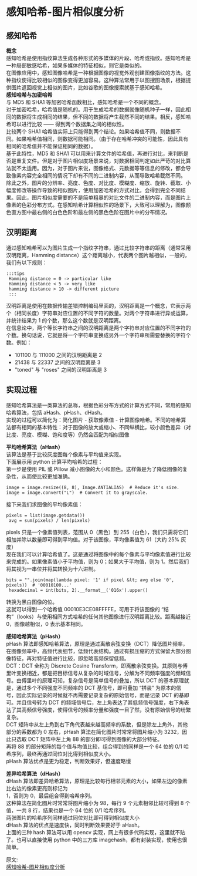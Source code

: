 # 感知哈希-图片相似度分析
## 感知哈希
**概念**  
感知哈希是使用指纹算法生成各种形式的多媒体的片段、哈希或指纹。感知哈希是一种局部敏感哈希，如果多媒体的特征相似，则它是类似的。  
在图像应用中，感知图像哈希是一种根据图像的视觉外观创建图像指纹的方法。这种指纹使得比较相似的图像变得更加容易。这种算法常用于以图搜图场景，根据提供图片返回视觉上相似的图片，比如谷歌的图像搜索就基于感知哈希。  
**感知哈希与加密哈希**  
与 MD5 和 SHA1 等加密哈希函数相比，感知哈希是一个不同的概念。  
对于加密哈希，哈希值是随机的。用于生成哈希的数据就像随机种子一样，因此相同的数据将生成相同的结果，但不同的数据将产生截然不同的结果。相反，感知哈希可以进行比较 —— 得到两个数据集之间的相似性。  
比较两个 SHA1 哈希值实际上只能得到两个结论。如果哈希值不同，则数据不同。如果哈希值相同，则数据可能相同。（由于存在哈希冲突的可能性，因此具有相同的哈希值并不能保证相同的数据）。  
基于此特性，MD5 和 SHA1 可以用来计算文件的哈希值，再进行对比，来判断是否是重复文件。但是对于图片相似度场景来说，对数据相同判定如此严苛的对比算法就不太适用。因为，对于图片来说，图像格式、元数据等等信息的修改，都会导致像素内容完全相同的情况下却有不同的二进制内容，从而导致哈希截然不同。  
除此之外，图片的分辨率、亮度、色度、对比度、模糊度、缩放、旋转、截取、小幅度修改等操作导致的相似图片，使用加密哈希的方式对比，会得到完全不同结果。因此，图片相似度需要的不是简单粗暴的对比文件的二进制内容，而是图片上像素的色彩分布方式。在感知哈希计算相似性的场景下，大致可以理解为，图像颜色直方图中最右侧的白色色阶和最左侧的黑色色阶在图片中的分布情况。  

## 汉明距离
通过感知哈希可以为图片生成一个指纹字符串，通过比较字符串的距离（通常采用汉明距离，Hamming distance）这个距离越小，代表两个图片越相似，一般的，我们有以下规则：  
``` 
:::tips
 Hamming distance = 0 -> particular like
 Hamming distance < 5 -> very like
 hamming distance > 10 -> different picture
 :::
```
汉明距离是使用在数据传输差错控制编码里面的，汉明距离是一个概念，它表示两个（相同长度）字符串对应位置的不同字符的数量。对两个字符串进行异或运算，并统计结果为 1 的个数，那么这个数就是汉明距离。  
在信息论中，两个等长字符串之间的汉明距离是两个字符串对应位置的不同字符的个数。换句话说，它就是将一个字符串变换成另外一个字符串所需要替换的字符个数。例如：  
- 101100 与 111000 之间的汉明距离是 2
- 21438 与 22337 之间的汉明距离是 3
- "toned" 与 "roses" 之间的汉明距离是 3

## 实现过程
感知哈希算法是一类算法的总称，根据色彩分布方式的计算方式不同，常用的感知哈希算法，包括 aHash、pHash、dHash。  
实现的过程可以简化为：简化图片 - 获取像素值 - 计算图像哈希。不同的哈希算法都有相同的基本特性：对于图像的放大或缩小、不同纵横比，较小颜色差异（对比度、亮度、模糊、饱和度等）仍然会匹配为相似图像  

**平均哈希算法（aHash）**  
该算法是基于比较灰度图每个像素与平均值来实现。  
下面展示用 python 计算平均哈希的过程：  
第一步是使用 PIL 或 Pillow 减小图像的大小和颜色。这样做是为了降低图像的复杂性，从而使比较更加准确。  
``` 
image = image.resize((8, 8), Image.ANTIALIAS)  # Reduce it's size.
image = image.convert("L")  # Convert it to grayscale.
```
接下来我们求图像的平均像素值：  
``` 
pixels = list(image.getdata())
 avg = sum(pixels) / len(pixels)
```
pixels 只是一个像素值列表，范围从 0（黑色）到 255（白色），我们只需将它们相加并除以数量即可得到平均值。对于该图像，平均像素值为 61（大约 25% 灰度）  
现在我们可以计算哈希值了。这是通过将图像中的每个像素与平均像素值进行比较来完成的。如果像素值小于平均值，则为 0；如果大于平均值，则为 1。然后我们将其视为一串位并将其转换为十六进制。  
``` 
bits = "".join(map(lambda pixel: '1' if pixel &lt; avg else '0', pixels))  # '00010100...'
 hexadecimal = int(bits, 2).__format__('016x').upper()
```
转换为黑白图像的位。  
这就可以得到一个哈希值 00010E3CE08FFFFE，可用于将该图像的 “结构”（looks）与使用相同方式哈希的任何其他图像进行汉明距离比较。距离越接近 0，图像越相似，0 表示基本相同。  

**感知哈希算法（pHash）**  
pHash 算法即感知哈希算法，原理是通过离散余弦变换（DCT）降低图片频率，在图像频率中，高频代表细节，低频代表结构。通过有损压缩的方式保留大部分图像特征，再对特征值进行比较，即忽略高频保留低频。  
DCT：DCT 全称为 Discrete Cosine Transform，即离散余弦变换。其原则与傅里叶变换相近，都是把目标信号从复杂的时域信号，分解为不同频率强度的频域信号。由傅里叶的原理可知，复杂信号是简单信号的叠加，所以 DCT 的基本原理就是，通过多个不同强度不同频率的 DCT 基信号，即可叠加 “拼装” 为原本的信号，因此实际记录的时候就不再需要记录复杂的原始信号，而是记录 DCT 的基即可。并且信号转为 DCT 的频域信号后，左上角表达了其低频信号强度，右下角表达了其高频信号强度，使得信号的频率分量和强度一目了然，没有原始信号的纷繁复杂。  
DCT 矩阵中从左上角到右下角代表越来越高频率的系数，但是除左上角外，其他部分的系数都为 0 左右，pHash 算法在简化图片时常常将图片缩小为 3232，因此只选取 DCT 矩阵中左上角 88 的部分即可得到图像的大部分特征。  
再将 88 的部分矩阵的每个值与均值比较，组合得到的同样是一个 64 位的 0/1 哈希序列，最终再通过同位对比得到相似度大小。  
pHash 算法优点是更为稳定，判断效果好，但速度略慢  

**差异哈希算法（dHash）**  
dHash 算法即差异哈希算法，原理是比较每行相邻元素的大小，如果左边的像素比右边的像素更亮则标记为  
1，否则为 0，最后组合得到哈希序列。  
这种算法在简化图片时常常将图片缩小为 98，每行 9 个元素相邻比较可得到 8 个值，一共 8 行，结果也是一个 64 位的 0/1 哈希序列。  
两张图片的哈希序列同样通过同位对比即可得到相似度大小  
dHash 算法的优点是速度快，同时判断效果要好于 aHash。  
上面的三种 hash 算法可以用 opencv 实现，网上有很多代码实现，这里就不贴了。也可以直接使用 python 中的三方库 imagehash，都有封装实现，使用也很简单。  



原文:  
[感知哈希-图片相似度分析](https://mp.weixin.qq.com/s/Rqnq6SanBtsN17GSU4PTqQ)

